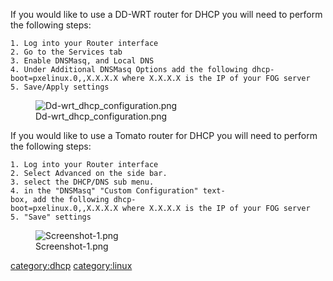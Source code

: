 If you would like to use a DD-WRT router for DHCP you will need to
perform the following steps:

`1. Log into your Router interface   `\
`2. Go to the Services tab`\
`3. Enable DNSMasq, and Local DNS`\
`4. Under Additional DNSMasq Options add the following dhcp-boot=pxelinux.0,,X.X.X.X where X.X.X.X is the IP of your FOG server`\
`5. Save/Apply settings`

<figure>
<img src="Dd-wrt_dhcp_configuration.png"
title="Dd-wrt_dhcp_configuration.png" />
<figcaption>Dd-wrt_dhcp_configuration.png</figcaption>
</figure>

If you would like to use a Tomato router for DHCP you will need to
perform the following steps:

`1. Log into your Router interface   `\
`2. Select Advanced on the side bar.`\
`3. select the DHCP/DNS sub menu.`\
`4. in the "DNSMasq" "Custom Configuration" text-box, add the following dhcp-boot=pxelinux.0,,X.X.X.X where X.X.X.X is the IP of your FOG server`\
`5. "Save" settings`

<figure>
<img src="Screenshot-1.png" title="Screenshot-1.png" />
<figcaption>Screenshot-1.png</figcaption>
</figure>

[category:dhcp](category:dhcp "wikilink")
[category:linux](category:linux "wikilink")
